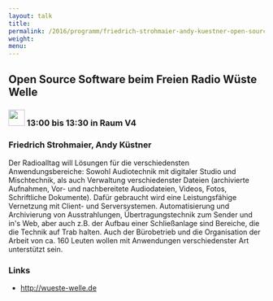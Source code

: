 ```yaml
---
layout: talk
title:
permalink: /2016/programm/friedrich-strohmaier-andy-kuestner-open-source-software-beim-freien-radio-wueste-welle/
weight:
menu:
---
```

## Open Source Software beim Freien Radio Wüste Welle

### <img height = "32" src="../../../images/talk.svg"> 13:00 bis 13:30 in Raum V4

### Friedrich Strohmaier, Andy Küstner

Der Radioalltag will Lösungen für die verschiedensten Anwendungsbereiche: Sowohl Audiotechnik mit digitaler Studio und Mischtechnik, als auch Verwaltung verschiedenster Dateien (archivierte Aufnahmen, Vor- und nachbereitete Audiodateien, Videos, Fotos, Schriftliche Dokumente). Dafür gebraucht wird eine Leistungsfähige Vernetzung mit Client- und Serversystemen. Automatisierung und Archivierung von Ausstrahlungen, Übertragungstechnik zum Sender und in's Web, aber auch z.B. der Aufbau einer Schließanlage sind Bereiche, die die Technik auf Trab halten. Auch der Bürobetrieb und die Organisation der Arbeit von ca. 160 Leuten wollen mit Anwendungen verschiedenster Art unterstützt sein. 

### Links

- <a href="http://wueste-welle.de" target="_blank">http://wueste-welle.de</a>
